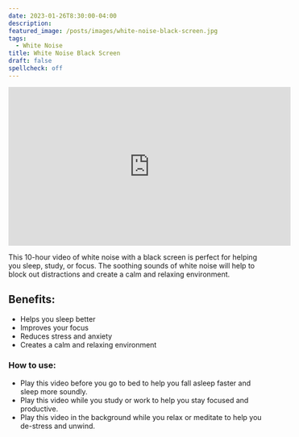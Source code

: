```yaml
---
date: 2023-01-26T8:30:00-04:00
description:
featured_image: /posts/images/white-noise-black-screen.jpg
tags:
  - White Noise
title: White Noise Black Screen
draft: false
spellcheck: off
---
```


<div class="iframe-16-9-container">
<iframe class="youTubeIframe" width="560" height="315" src="https://www.youtube.com/embed/yyT_e1_leTg?rel=0" title="YouTube video player" frameborder="0" allow="accelerometer; autoplay; clipboard-write; encrypted-media; gyroscope; picture-in-picture; web-share" allowfullscreen></iframe>
</div>

This 10-hour video of white noise with a black screen is perfect for helping you sleep, study, or focus. The soothing sounds of white noise will help to block out distractions and create a calm and relaxing environment.

## Benefits:

- Helps you sleep better
- Improves your focus
- Reduces stress and anxiety
- Creates a calm and relaxing environment

### How to use:

- Play this video before you go to bed to help you fall asleep faster and sleep more soundly.
- Play this video while you study or work to help you stay focused and productive.
- Play this video in the background while you relax or meditate to help you de-stress and unwind.
